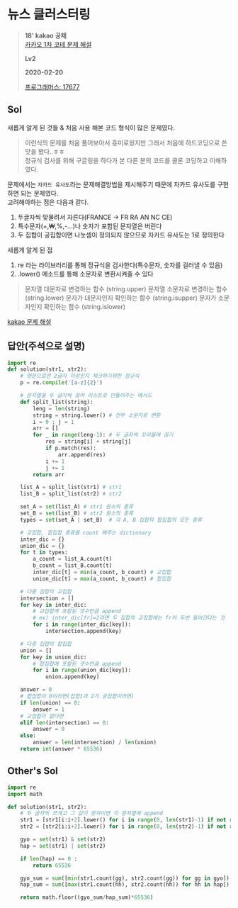 # 뉴스 클러스터링
> **18' kakao 공채**  
> [카카오 1차 코테 문제 해설](https://tech.kakao.com/2017/09/27/kakao-blind-recruitment-round-1/)
>
> **Lv2**
>
> **2020-02-20**
>
> [프로그래머스: 17677](https://programmers.co.kr/learn/courses/30/lessons/17677)


## Sol

새롭게 알게 된 것들 & 처음 사용 해본 코드 형식이 많은 문제였다.  
> 이런식의 문제를 처음 풀어보아서 흥미로웠지만 그래서 처음에 하드코딩으로 쓴 맛을 봤다..ㅎㅎ  
> 정규식 검사를 위해 구글링을 하다가 본 다른 분의 코드를 클론 코딩하고 이해하였다.


문제에서는 `자카드 유사도`라는 문제해결방법을 제시해주기 때문에 자카드 유사도를 구현하면 되는 문제였다.  
고려해야하는 점은 다음과 같다.  
 
 1. 두글자씩 맞물려서 자른다(FRANCE -> FR RA AN NC CE)
 2. 특수문자(+,₩,%,-...)나 숫자가 포함된 문자열은 버린다
 3. 두 집합이 공집합이면 나눗셈이 정의되지 않으므로 자카드 유사도는 1로 정의한다


새롭게 알게 된 점  
 1. re 라는 라이브러리를 통해 정규식을 검사한다(특수문자, 숫자를 걸러낼 수 있음)
 2. .lower() 메소드를 통해 소문자로 변환시켜줄 수 있다
> 문자열 대문자로 변경하는 함수 (string.upper)
> 문자열 소문자로 변경하는 함수 (string.lower)
> 문자가 대문자인지 확인하는 함수 (string.isupper)
> 문자가 소문자인지 확인하는 함수 (string.islower)

[kakao 문제 해설](https://tech.kakao.com/2017/09/27/kakao-blind-recruitment-round-1/)


## 답안(주석으로 설명)
```python
import re
def solution(str1, str2):
    # 영문으로만 2글자 이상인지 체크하기위한 정규식
    p = re.compile('[a-z]{2}')

    # 문자열을 두 글자씩 끊어 리스트로 만들어주는 메서드
    def split_list(string):
        leng = len(string)
        string = string.lower() # 전부 소문자로 변환
        i = 0 ; j = 1
        arr = []
        for _ in range(leng-1): # 두 글자씩 꼬리물며 끊기
            res = string[i] + string[j]
            if p.match(res):
                arr.append(res)
            i += 1
            j += 1
        return arr

    list_A = split_list(str1) # str1
    list_B = split_list(str2) # str2

    set_A = set(list_A) # str1 원소의 종류
    set_B = set(list_B) # str2 원소의 종류
    types = set(set_A | set_B)  # 각 A, B 집합의 합집합의 모든 종류

    # 교집합, 합집합 종류를 count 해주는 dictionary
    inter_dic = {}
    union_dic = {}
    for t in types:
        a_count = list_A.count(t)
        b_count = list_B.count(t)
        inter_dic[t] = min(a_count, b_count) # 교집합
        union_dic[t] = max(a_count, b_count) # 합집합

    # 다중 집합의 교집합
    intersection = []
    for key in inter_dic:
        # 교집합에 포함된 갯수만큼 append
        # ex) inter_dic[fr]=2라면 두 집합의 교집합에는 fr이 두번 들어간다는 것
        for i in range(inter_dic[key]):
            intersection.append(key)

    # 다중 집합의 합집합
    union = []
    for key in union_dic:
        # 합집합에 포함된 갯수만큼 append
        for i in range(union_dic[key]):
            union.append(key)  

    answer = 0
    # 합집합이 0이라면(집합1과 2가 공집합이라면)
    if len(union) == 0:
        answer = 1
    # 교집합이 없다면
    elif len(intersection) == 0:
        answer = 0
    else:
        answer = len(intersection) / len(union)
    return int(answer * 65536)
```


## Other's Sol
```python
import re
import math

def solution(str1, str2):
    # 두 글자씩 쪼개고 그 값이 문자이면 각 문자열에 append
    str1 = [str1[i:i+2].lower() for i in range(0, len(str1)-1) if not re.findall('[^a-zA-Z]+', str1[i:i+2])]
    str2 = [str2[i:i+2].lower() for i in range(0, len(str2)-1) if not re.findall('[^a-zA-Z]+', str2[i:i+2])]

    gyo = set(str1) & set(str2)
    hap = set(str1) | set(str2)

    if len(hap) == 0 :
        return 65536

    gyo_sum = sum([min(str1.count(gg), str2.count(gg)) for gg in gyo])
    hap_sum = sum([max(str1.count(hh), str2.count(hh)) for hh in hap])

    return math.floor((gyo_sum/hap_sum)*65536)
```